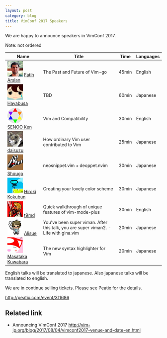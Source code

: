 ```yaml
---
layout: post
category: blog
title: VimConf 2017 Speakers
---
```


We are happy to announce speakers in VimConf 2017.

<style type="text/css">
#vimconf2017-speakers img { width: 50px; }
</style>

Note: not ordered

<table id="vimconf2017-speakers">
  <thead>
    <tr>
      <th>Name</th>
      <th>Title</th>
      <th>Time</th>
      <th>Languages</th>
    </tr>
  </thead>
  <tbody>
    <tr>
      <td>
        <img src="/assets/images/vimconf2017/fatih.png" />
        <a href="https://twitter.com/fatih">Fatih Arslan</a>
      </td>
      <td>The Past and Future of Vim-go</td>
      <td>45min</td>
      <td>English</td>
    </tr>
    <tr>
      <td>
        <img src="/assets/images/vimconf2017/haya14busa.png" />
        <a href="https://twitter.com/haya14busa">Hayabusa</a>
      </td>
      <td>TBD</td>
      <td>60min</td>
      <td>Japanese</td>
    </tr>
    <tr>
      <td>
        <img src="/assets/images/vimconf2017/senopen.png" />
        <a href="https://twitter.com/senopen">SENOO Ken</a>
      </td>
      <td>Vim and Compatibility</td>
      <td>30min</td>
      <td>English</td>
    </tr>
    <tr>
      <td>
        <img src="/assets/images/vimconf2017/dice_zu.png" />
        <a href="https://twitter.com/dice_zu">daisuzu</a>
      </td>
      <td>How ordinary Vim user contributed to Vim</td>
      <td>25min</td>
      <td>Japanese</td>
    </tr>
    <tr>
      <td>
        <img src="/assets/images/vimconf2017/ShougoMatsu.png" />
        <a href="https://twitter.com/ShougoMatsu">Shougo</a>
      </td>
      <td>neosnippet.vim + deoppet.nvim</td>
      <td>30min</td>
      <td>Japanese</td>
    </tr>
    <tr>
      <td>
        <img src="/assets/images/vimconf2017/cocopon.png" />
        <a href="https://twitter.com/cocopon">Hiroki Kokubun</a>
      </td>
      <td>Creating your lovely color scheme</td>
      <td>30min</td>
      <td>Japanese</td>
    </tr>
    <tr>
      <td>
        <img src="/assets/images/vimconf2017/t9md.png" />
        <a href="https://twitter.com/t9md">t9md</a>
      </td>
      <td>Quick walkthrough of unique features of vim-mode-plus</td>
      <td>30min</td>
      <td>English</td>
    </tr>
    <tr>
      <td>
        <img src="/assets/images/vimconf2017/lambdalisue.png" />
        <a href="https://twitter.com/lambdalisue">Λlisue</a>
      </td>
      <td>You've been super viman. After this talk, you are super viman2. - Life with gina.vim</td>
      <td>20min</td>
      <td>Japanese</td>
    </tr>
    <tr>
      <td>
        <img src="/assets/images/vimconf2017/p_ck_.png" />
        <a href="https://twitter.com/p_ck_">Masataka Kuwabara</a>
      </td>
      <td>The new syntax highlighter for Vim</td>
      <td>20min</td>
      <td>Japanese</td>
    </tr>
  </tbody>
</table>

English talks will be translated to japanese. Also japanese talks will be translated to english.

We are in continue selling tickets. Please see Peatix for the details.

<http://peatix.com/event/311686>

## Related link

* Announcing VimConf 2017 <http://vim-jp.org/blog/2017/08/04/vimconf2017-venue-and-date-en.html>
